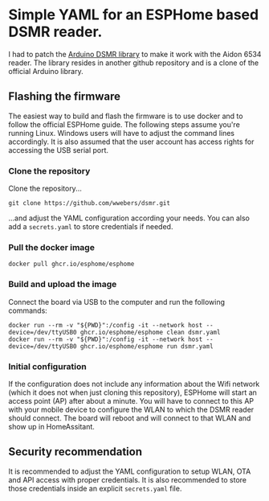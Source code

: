# Simple YAML for an ESPHome based DSMR reader.

I had to patch the [Arduino DSMR library](https://github.com/wwebers/arduino-dsmr) to make it work with the Aidon 6534 reader. 
The library resides in another github repository and is a clone of the official Arduino library.

## Flashing the firmware

The easiest way to build and flash the firmware is to use docker and to follow the official ESPHome guide. The following steps
assume you're running Linux. Windows users will have to adjust the command lines accordingly. It is also assumed that the user
account has access rights for accessing the USB serial port.

### Clone the repository

Clone the repository...

    git clone https://github.com/wwebers/dsmr.git


...and adjust the YAML configuration according your needs. You can also add a `secrets.yaml` to store credentials if needed.

### Pull the docker image 

    docker pull ghcr.io/esphome/esphome

### Build and upload the image

Connect the board via USB to the computer and run the following commands:


    docker run --rm -v "${PWD}":/config -it --network host --device=/dev/ttyUSB0 ghcr.io/esphome/esphome clean dsmr.yaml
    docker run --rm -v "${PWD}":/config -it --network host --device=/dev/ttyUSB0 ghcr.io/esphome/esphome run dsmr.yaml

### Initial configuration

If the configuration does not include any information about the Wifi network (which it does not when just cloning this
 repository), ESPHome will start an access point (AP) after about a minute. You will have to connect to this AP with your 
 mobile device to configure the WLAN to which the DSMR reader should connect. The board will reboot and will connect to that WLAN
 and show up in HomeAssitant.

 ## Security recommendation

 It is recommended to adjust the YAML configuration to setup WLAN, OTA and API access with proper credentials. It is also 
 recommended to store those credentials inside an explicit `secrets.yaml` file.
